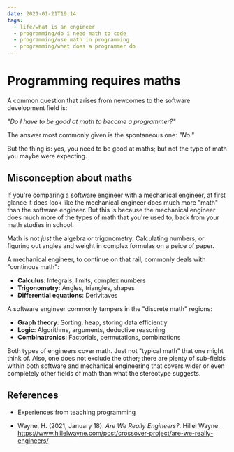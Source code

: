 ```yaml
---
date: 2021-01-21T19:14
tags: 
  - life/what is an engineer
  - programming/do i need math to code
  - programming/use math in programming
  - programming/what does a programmer do
---
```


# Programming requires maths

A common question that arises from newcomes to the software development field
is:

*"Do I have to be good at math to become a programmer?"*

The answer most commonly given is the spontaneous one: *"No."*

But the thing is: yes, you need to be good at maths; but not the type of math
you maybe were expecting.

## Misconception about maths

If you're comparing a software engineer with a mechanical engineer, at first
glance it does look like the mechanical engineer does much more "math" than the
software engineer. But this is because the mechanical engineer does much more of
the types of math that you're used to, back from your math studies in school.

Math is not *just* the algebra or trigonometry. Calculating numbers, or figuring
out angles and weight in complex formulas on a peice of paper.

A mechanical engineer, to continue on that rail, commonly deals with "continous
math":

- **Calculus**: Integrals, limits, complex numbers
- **Trigonometry**: Angles, triangles, shapes
- **Differential equations**: Derivitaves

A software engineer commonly tampers in the "discrete math" regions:

- **Graph theory**: Sorting, heap, storing data efficiently
- **Logic**: Algorithms, arguments, deductive reasoning
- **Combinatronics**: Factorials, permutations, combinations

Both types of engineers cover math. Just not "typical math" that one might think
of. Also, one does not exclude the other; there are plenty of sub-fields within
both software and mechanical engineering that covers wider or even completely
other fields of math than what the stereotype suggests.

## References

- Experiences from teaching programming

- Wayne, H. (2021, January 18). *Are We Really Engineers?*. Hillel Wayne.
  <https://www.hillelwayne.com/post/crossover-project/are-we-really-engineers/>
